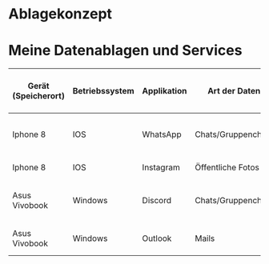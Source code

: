 # Ablagekonzept

# Meine Datenablagen und Services

| Gerät (Speicherort) | Betriebssystem | Applikation | Art der Daten      | Auf zentralem Server gespeichert | User friendly privacy prolicy | Folgen von Datenverlust (/Zugriffsverlust)     | Folgen von Datendiebstahl                       | Backup vorhanden? | Art des Backups                | Häufigkeit des Backups | Massnahmen        |
| ------------------- | -------------- | ----------- | ------------------ | -------------------------------- | ----------------------------- | ---------------------------------------------- | ----------------------------------------------- | ----------------- | ------------------------------ | ---------------------- | ----------------- |
| Iphone 8            | IOS            | WhatsApp    | Chats/Gruppenchats | Ja, ohne Medien                  | Nein                          | Kommunikation kann nicht nachvollzogen werden. | Private Daten und Fotos mit Freunden und Kunden | Ja                | Automatisch auf WhatsApp Konto | Monatlich              | N/A               |
| Iphone 8            | IOS            | Instagram   | Öffentliche Fotos  | Ja                               | Nein                          | Keine                                          | Keine                                           | Nein              | N/A                            | N/A                    | Backup erstellen  |
| Asus Vivobook       | Windows        | Discord     | Chats/Gruppenchats | Ja                               | Nein                          | Kommunikation kann nicht nachvollzogen werden. | Private Daten und Fotos mit Freunden und Kunden | Nein              | N/A                            | N/A                    | Backup erstellen  |
| Asus Vivobook       | Windows        | Outlook     | Mails              | Ja                               | Ja                            | Email Zugriff verweigert.                      | Private Daten und Kontakt Verlust               | Ja                | Auf Laptop                     | Einmal                 | Häufigere Backups |
